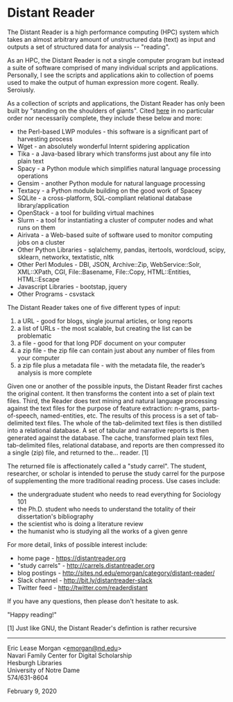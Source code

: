 # Distant Reader

The Distant Reader is a high performance computing (HPC) system which takes an almost arbitrary amount of unstructured data (text) as input and outputs a set of structured data for analysis -- "reading".

As an HPC, the Distant Reader is not a single computer program but instead a suite of software comprised of many individual scripts and applications. Personally, I see the scripts and applications akin to collection of poems used to make the output of human expression more cogent. Really. Seroiusly.

As a collection of scripts and applications, the Distant Reader has only been built by "standing on the shoulders of giants". Cited [here](https://distantreader.org/software-reference/) in no particular order nor necessarily complete, they include these below and more:

   * the Perl-based LWP modules - this software is a significant part of harvesting process
   * Wget - an absolutely wonderful Internt spidering application
   * Tika - a Java-based library which transforms just about any file into plain text
   * Spacy - a Python module which simplifies natural language processing operations
   * Gensim - another Python module for natural language processing
   * Textacy - a Python module building on the good work of Spacey
   * SQLite - a cross-platform, SQL-compliant relational database library/application
   * OpenStack - a tool for building virtual machines
   * Slurm - a tool for instantiating a cluster of computer nodes and what runs on them
   * Airivata - a Web-based suite of software used to monitor computing jobs on a cluster
   * Other Python Libraries - sqlalchemy, pandas, itertools, wordcloud, scipy, sklearn, networkx, textatistic, nltk
   * Other Perl Modules - DBI, JSON, Archive::Zip, WebService::Solr, XML::XPath, CGI, File::Basename, File::Copy, HTML::Entities, HTML::Escape
   * Javascript Libraries - bootstap, jquery 
   * Other Programs - csvstack

The Distant Reader takes one of five different types of input:

   1. a URL - good for blogs, single journal articles, or long reports
   2. a list of URLs - the most scalable, but creating the list can be problematic
   3. a file - good for that long PDF document on your computer
   4. a zip file - the zip file can contain just about any number of files from your computer
   5. a zip file plus a metadata file - with the metadata file, the reader’s analysis is more complete
   
Given one or another of the possible inputs, the Distant Reader first caches the original content. It then transforms the content into a set of plain text files. Third, the Reader does text mining and natural language processing against the text files for the purpose of feature extraction: n-grams, parts-of-speech, named-entities, etc. The results of this process is a set of tab-delimited text files. The whole of the tab-delimited text files is then distilled into a relational database. A set of tabular and narrative reports is then generated against the database. The cache, transformed plain text files, tab-delimited files, relational database, and reports are then compressed ito a single (zip) file, and returned to the... reader. [1]

The returned file is affectionately called a "study carrel".  The student, researcher, or scholar is intended to peruse the study carrel for the purpose of supplementing the more traditional reading process. Use cases include:

   * the undergraduate student who needs to read everything for Sociology 101
   * the Ph.D. student who needs to understand the totality of their dissertation's bibliography
   * the scientist who is doing a literature review
   * the humanist who is studying all the works of a given genre

For more detail, links of possible interest include:

  * home page - https://distantreader.org
  * "study carrels" - http://carrels.distantreader.org
  * blog postings - http://sites.nd.edu/emorgan/category/distant-reader/
  * Slack channel - http://bit.ly/distantreader-slack
  * Twitter feed - http://twitter.com/readerdistant

If you have any questions, then please don't hesitate to ask.

"Happy reading!"

[1] Just like GNU, the Distant Reader's defintion is rather recursive

--- 
Eric Lease Morgan &lt;emorgan@nd.edu&gt;   
Navari Family Center for Digital Scholarship   
Hesburgh Libraries   
University of Notre Dame   
574/631-8604

February 9, 2020




